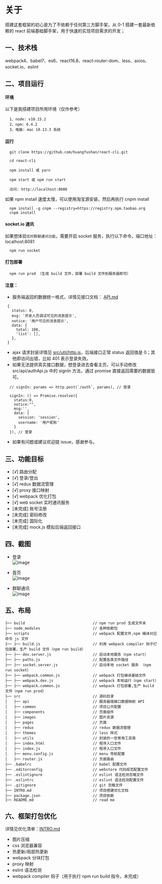 # 关于

搭建这套框架的初心是为了不依赖于任何第三方脚手架，从 0-1 搭建一套最新依赖的 react 前端基础脚手架，用于快速的实现项目需求的开发；

## 一、技术栈

webpack4、babel7、es6、react16.8、react-router-dom、less、axios、socket.io、eslint

## 二、项目运行

#### 环境

以下是我搭建项目所用环境（仅作参考）

```
  1、node: v10.15.2
  2、npm: 6.4.2
  3、电脑: mac 10.13.3 系统
```

#### 运行

```
  git clone https://github.com/huangfushan/react-cli.git

  cd react-cli

  npm install 或 yarn

  npm start 或 npm run start

  访问: http://localhost:8080
```

如果 npm install 速度太慢，可以使用淘宝源安装，然后再执行 cnpm install

```
  npm install -g cnpm --registry=https://registry.npm.taobao.org
  cnpm install
```

#### socket.io 通讯

如果想体验`实时群聊通讯功能`，需要开启 socket 服务，执行以下命令，端口地址：localhost:8081

```
  npm run socket

```

#### 打包部署

```
  npm run prod （生成 build 文件，部署 build 文件到服务器即可）

```

#### 注意：

- 服务端返回的数据统一格式，详情见接口文档： <a target="_blank" href="https://github.com/huangfushan/react-cli/blob/master/API.md">API.md</a>

```
 {
   status: 0,
   msg: '开发人员调试可见的消息提示',
   notice: '用户可见的消息提示',
   data: {
     total: 100,
     'list': [],
   },
 }
```

- ajax 请求封装详情见 <a target="_blank" href="https://github.com/huangfushan/react-cli/blob/master/src/utils/http.js">src/util/http.js</a>，后端接口正常 status 返回值是 0；其他即访问出错，比如 401 表示登录失效。
- 如果无法提供真实接口数据，想登录进去查看主页，可以手动修改 src/api/authApi.js 中的 signIn 方法，通过 promise 直接返回需要的数据皆可。

```
  // signIn: params => http.post(`/auth`, params), // 登录

  signIn: () => Promise.resolve({
    status:0,
    notice:"",
    msg:'',
    data: {
      session: 'session',
      username: '用户昵称'
    }
  }), // 登录
```

- 如果有问题或建议欢迎提 issue，感谢参与。

## 三、功能目标

- [√] 路由分配
- [√] 登录/登出
- [√] redux 数据流管理
- [√] proxy 接口映射
- [√] webpack 优化打包
- [√] web socket 实时通讯服务
- [未完成] 账号注册
- [未完成] 密码修改
- [未完成] 国际化
- [未完成] mock.js 模拟后端返回接口

## 四、截图

- 登录  
  ![image](https://github.com/huangfushan/source/blob/master/react-cli/login.png)

- 首页  
  ![image](https://github.com/huangfushan/source/blob/master/react-cli/home.png)

- 群聊通讯  
  ![image](https://github.com/huangfushan/source/blob/master/react-cli/chat.png)

## 五、布局

```
├── build                               // npm run prod 生成文件夹
├── node_modules                        // 各种依赖包
├── scripts                             // webpack 配置文件,npm 编译对应命令 js 文件
├── ├── build.js                        // 利用 webpack compiler 钩子打包部署，生产 build 文件（npm run build）
├── ├── dev.server.js                   // 启动本地服务（npm start）
├── ├── paths.js                        // 配置各类文件路径
├── ├── socket.server.js                // 启动本地 socket 服务 （npm run socket）
├── ├── webpack.common.js               // webpack 打包编译基础文件
├── ├── webpack.dev.js                  // webpack 本地运行（npm start）
├── ├── webpack.common.js               // webpack 打包部署,生产 build 文件（npm run prod）
├── src                                 // 源码目录
│   ├── api                             // 服务器端接口数据映射 API
│   ├── common                          // 项目公共配置
│   ├── components                      // 页面组件
│   ├── images                          // 图片资源
│   ├── pages                           // 页面
│   ├── redux                           // redux 数据流管理
│   ├── themes                          // less 样式
│   ├── utils                           // 封装的一些常用工具类
│   ├── index.html                      // 程序入口文件
│   ├── index.js                        // 程序入口文件
│   ├── menu.config.js                  // menu 导航配置
│   ├── router.js                       // 页面路由
├── .babelrc                            // babel 配置文件
├── .editorconfig                       // webstore 代码规范配置文件
├── .eslintignore                       // eslint 语法检测忽略文件
├── .eslintrc                           // eslint 语法检测配置文件
├── .gitignore                          // git 忽略文件
├── INTRO.md                            // 项目搭建优化文档
├── package.json                        // 项目依赖
├── README.md                           // read me
```

## 六、框架打包优化

详情见优化清单：<a rel="noopener noreferrer" target="_blank" href="https://github.com/huangfushan/react-cli/blob/master/INTRO.md">INTRO.md</a>

- 图片压缩
- css 浏览器兼容
- 热更新/局部热更新
- webpack 分块打包
- proxy 映射
- eslint 语法检测
- webpack compiler 钩子（用于执行 npm run build 指令，未完成）
